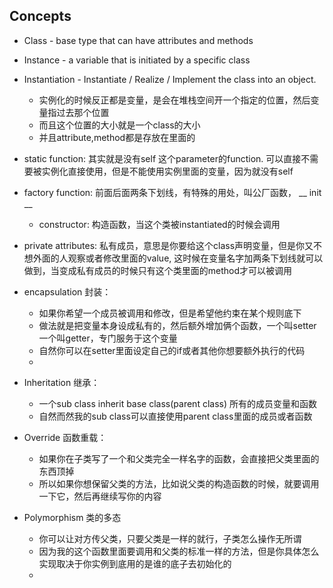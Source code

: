 ## Concepts
- Class - base type that can have attributes and methods
- Instance - a variable that is initiated by a specific class
- Instantiation - Instantiate / Realize / Implement the class into an object.
	- 实例化的时候反正都是变量，是会在堆栈空间开一个指定的位置，然后变量指过去那个位置
	- 而且这个位置的大小就是一个class的大小
	- 并且attribute,method都是存放在里面的
- static function: 其实就是没有self 这个parameter的function. 可以直接不需要被实例化直接使用，但是不能使用实例里面的变量，因为就没有self
- factory function: 前面后面两条下划线，有特殊的用处，叫公厂函数， __ init __
	- constructor: 构造函数，当这个类被instantiated的时候会调用
- private attributes: 私有成员，意思是你要给这个class声明变量，但是你又不想外面的人观察或者修改里面的value, 这时候在变量名字加两条下划线就可以做到，当变成私有成员的时候只有这个类里面的method才可以被调用

- encapsulation 封装：
	- 如果你希望一个成员被调用和修改，但是希望他约束在某个规则底下
	- 做法就是把变量本身设成私有的，然后额外增加俩个函数，一个叫setter一个叫getter，专门服务于这个变量
	- 自然你可以在setter里面设定自己的if或者其他你想要额外执行的代码
	- 
- Inheritation 继承：
	- 一个sub class inherit base class(parent class) 所有的成员变量和函数
	- 自然而然我的sub class可以直接使用parent class里面的成员或者函数
- Override 函数重载：
	- 如果你在子类写了一个和父类完全一样名字的函数，会直接把父类里面的东西顶掉
	- 所以如果你想保留父类的方法，比如说父类的构造函数的时候，就要调用一下它，然后再继续写你的内容
- Polymorphism 类的多态
	- 你可以让对方传父类，只要父类是一样的就行，子类怎么操作无所谓
	- 因为我的这个函数里面要调用和父类的标准一样的方法，但是你具体怎么实现取决于你实例到底用的是谁的底子去初始化的
	- 